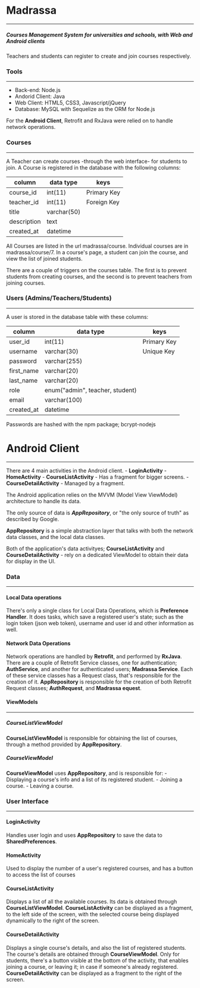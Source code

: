 # Madrassa
---
##### Courses Management System for universities and schools, with Web and Android clients 

Teachers and students can register to create and join courses respectively.

### Tools
---
- Back-end: Node.js 
- Andorid Client: Java
- Web Client: HTML5, CSS3, Javascript/jQuery
- Database: MySQL with Sequelize as the ORM for Node.js 

For the **Android Client**, Retrofit and RxJava were relied on to handle network operations.

### Courses
---
A Teacher can create courses -through the web interface- for students to join. A Course is registered in the database with the following columns:
    
| column | data type | keys |
| --- | --- | --- |
| course_id | int(11) | Primary Key |
| teacher_id | int(11) | Foreign Key |
| title | varchar(50) | |
| description | text | |
| created_at | datetime | |

All Courses are listed in the url madrassa/course. 
Individual courses are in madrassa/course/7. In a course's page, a student can join the course, and view the list of joined students.

There are a couple of triggers on the courses table. The first is to prevent students from creating courses, and the second is to prevent teachers from joining courses.

### Users (Admins/Teachers/Students)
---
A user is stored in the database table with these columns:
   
| column | data type | keys |
| --- | --- | --- |
| user_id | int(11) | Primary Key
| username | varchar(30) | Unique Key |
| password | varchar(255) |  |
| first_name | varchar(20) | | 
| last_name | varchar(20) | |
| role | enum("admin", teacher, student) | |
| email | varchar(100) | |
| created_at | datetime| |

Passwords are hashed with the npm package; bcrypt-nodejs

# Android Client
---
There are 4 main activities in the Android client.
    - **LoginActivity**
    - **HomeActivity**
    - **CourseListActivity** - Has a fragment for bigger screens.
    - **CourseDetailActivity** - Managed by a fragment.

The Android application relies on the MVVM (Model View ViewModel) architecture to handle its data.

The only source of data is **_AppRepository_**, or "the only source of truth" as described by Google.

**AppRepository** is a simple abstraction layer that talks with both the network data classes, and the local data classes.

Both of the application's data activityes; **CourseListActivity** and **CourseDetailActivity** - rely on a dedicated ViewModel to obtain their data for display in the UI.


### Data
--- 

#### Local Data operations
There's only a single class for Local Data Operations, which is **Preference Handler**.
It does tasks, which save a registered user's state; such as the login token (json web token), username and user id and other information as well.

#### Network Data Operations

Network operations are handled by **Retrofit**, and performed by **RxJava**. There are a couple of Retrofit Service classes, one for authentication; **AuthService**, and another for authenticated users; **Madrassa Service**.
Each of these service classes has a Request class, that's responsible for the creation of it.
**AppRepository** is responsible for the creation of both Retrofit Request classes; **AuthRequest**, and **Madrassa equest**.

#### ViewModels
---
##### CourseListViewModel
**CourseListViewModel** is responsible for obtaining the list of courses, through a method provided by **AppRepository**.

##### CourseViewModel
**CourseViewModel** uses **AppRepository**, and is responsible for:
    - Displaying a course's info and a list of its registered student.
    - Joining a course.
    - Leaving a course.
### User Interface
--- 

#### LoginActivity
Handles user login and uses **AppRepository** to save the data to **SharedPreferences**.


#### HomeActivity
Used to display the number of a user's registered courses, and has a button to access the list of courses

#### CourseListActivity
Displays a list of all the available courses. Its data is obtained through **CourseListViewModel**. 
**CourseListActivity** can be displayed as a fragment, to the left side of the screen, with the selected course being displayed dynamically to the right of the screen.


#### CourseDetailActivity
Displays a single course's details, and also the list of registered students. The course's details are obtained through **CourseViewModel**.
Only for students, there's a button visible at the bottom of the activity, that enables joining a course, or leaving it; in case if someone's already registered.
**CourseDetailActivity** can be displayed as a fragment to the right of the screen.
